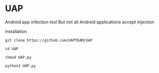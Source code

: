 # UAP
Android app infection tool 
But not all Android applications accept injection

installation  

`git clone https://github.com/UAPTEAM/UAP`

`cd UAP`

`chmod UAP.py`

`python3 UAP.py`
